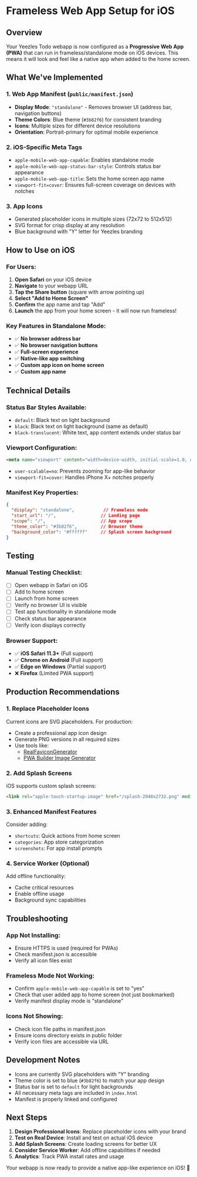# Frameless Web App Setup for iOS

## Overview

Your Yeezles Todo webapp is now configured as a **Progressive Web App (PWA)** that can run in frameless/standalone mode on iOS devices. This means it will look and feel like a native app when added to the home screen.

## What We've Implemented

### 1. Web App Manifest (`public/manifest.json`)
- **Display Mode**: `"standalone"` - Removes browser UI (address bar, navigation buttons)
- **Theme Colors**: Blue theme (`#3b82f6`) for consistent branding
- **Icons**: Multiple sizes for different device resolutions
- **Orientation**: Portrait-primary for optimal mobile experience

### 2. iOS-Specific Meta Tags
- `apple-mobile-web-app-capable`: Enables standalone mode
- `apple-mobile-web-app-status-bar-style`: Controls status bar appearance
- `apple-mobile-web-app-title`: Sets the home screen app name
- `viewport-fit=cover`: Ensures full-screen coverage on devices with notches

### 3. App Icons
- Generated placeholder icons in multiple sizes (72x72 to 512x512)
- SVG format for crisp display at any resolution
- Blue background with "Y" letter for Yeezles branding

## How to Use on iOS

### For Users:
1. **Open Safari** on your iOS device
2. **Navigate** to your webapp URL
3. **Tap the Share button** (square with arrow pointing up)
4. **Select "Add to Home Screen"**
5. **Confirm** the app name and tap "Add"
6. **Launch** the app from your home screen - it will now run frameless!

### Key Features in Standalone Mode:
- ✅ **No browser address bar**
- ✅ **No browser navigation buttons**
- ✅ **Full-screen experience**
- ✅ **Native-like app switching**
- ✅ **Custom app icon on home screen**
- ✅ **Custom app name**

## Technical Details

### Status Bar Styles Available:
- `default`: Black text on light background
- `black`: Black text on light background (same as default)
- `black-translucent`: White text, app content extends under status bar

### Viewport Configuration:
```html
<meta name="viewport" content="width=device-width, initial-scale=1.0, user-scalable=no, viewport-fit=cover" />
```
- `user-scalable=no`: Prevents zooming for app-like behavior
- `viewport-fit=cover`: Handles iPhone X+ notches properly

### Manifest Key Properties:
```json
{
  "display": "standalone",           // Frameless mode
  "start_url": "/",                 // Landing page
  "scope": "/",                     // App scope
  "theme_color": "#3b82f6",         // Browser theme
  "background_color": "#ffffff"     // Splash screen background
}
```

## Testing

### Manual Testing Checklist:
- [ ] Open webapp in Safari on iOS
- [ ] Add to home screen
- [ ] Launch from home screen
- [ ] Verify no browser UI is visible
- [ ] Test app functionality in standalone mode
- [ ] Check status bar appearance
- [ ] Verify icon displays correctly

### Browser Support:
- ✅ **iOS Safari 11.3+** (Full support)
- ✅ **Chrome on Android** (Full support)
- ✅ **Edge on Windows** (Partial support)
- ❌ **Firefox** (Limited PWA support)

## Production Recommendations

### 1. Replace Placeholder Icons
Current icons are SVG placeholders. For production:
- Create a professional app icon design
- Generate PNG versions in all required sizes
- Use tools like:
  - [RealFaviconGenerator](https://realfavicongenerator.net/)
  - [PWA Builder Image Generator](https://www.pwabuilder.com/imageGenerator)

### 2. Add Splash Screens
iOS supports custom splash screens:
```html
<link rel="apple-touch-startup-image" href="/splash-2048x2732.png" media="(device-width: 1024px) and (device-height: 1366px) and (-webkit-device-pixel-ratio: 2)">
```

### 3. Enhanced Manifest Features
Consider adding:
- `shortcuts`: Quick actions from home screen
- `categories`: App store categorization
- `screenshots`: For app install prompts

### 4. Service Worker (Optional)
Add offline functionality:
- Cache critical resources
- Enable offline usage
- Background sync capabilities

## Troubleshooting

### App Not Installing:
- Ensure HTTPS is used (required for PWAs)
- Check manifest.json is accessible
- Verify all icon files exist

### Frameless Mode Not Working:
- Confirm `apple-mobile-web-app-capable` is set to "yes"
- Check that user added app to home screen (not just bookmarked)
- Verify manifest display mode is "standalone"

### Icons Not Showing:
- Check icon file paths in manifest.json
- Ensure icons directory exists in public folder
- Verify icon files are accessible via URL

## Development Notes

- Icons are currently SVG placeholders with "Y" branding
- Theme color is set to blue (`#3b82f6`) to match your app design
- Status bar is set to `default` for light backgrounds
- All necessary meta tags are included in `index.html`
- Manifest is properly linked and configured

## Next Steps

1. **Design Professional Icons**: Replace placeholder icons with your brand
2. **Test on Real Device**: Install and test on actual iOS device
3. **Add Splash Screens**: Create loading screens for better UX
4. **Consider Service Worker**: Add offline capabilities if needed
5. **Analytics**: Track PWA install rates and usage

Your webapp is now ready to provide a native app-like experience on iOS! 🚀






